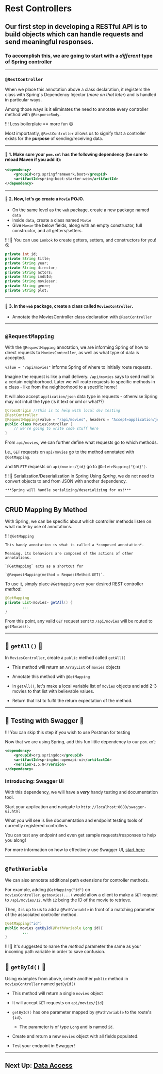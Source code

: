 # Rest Controllers

## Our first step in developing a RESTful API is to build objects which can handle requests and send meaningful responses.

### To accomplish this, we are going to start with a *different* type of Spring controller

---

### `@RestController`

When we place this annotation above a class declaration, it registers the class with Spring's Dependency Injector (*more on that later*) and is
handled in particular ways.

Among those ways is it eliminates the need to annotate every controller method with `@ResponseBody`. 

!!! Less boilerplate == more fun 😄

Most importantly, `@RestController` allows us to signify that a controller exists for the **purpose** of sending/receiving data.

---
#### 🚨 1. Make sure your `pom.xml` has the following dependency (be sure to reload Maven if you add it):

```XML
<dependency>
    <groupId>org.springframework.boot</groupId>
    <artifactId>spring-boot-starter-web</artifactId>
</dependency>
```
---
#### 🚨 2. Now, let's go create a `Movie` POJO.
- On the same level as the `web` package, create a new package named `data`
- Inside `data`, create a class named `Movie`
- Give `Movie` the below fields, along with an empty constructor, full constructor, and all getters/setters.

!!! 🧐
    You can use `Lombok` to create getters, setters, and constructors for you! 😮


```JAVA
private int id;
private String title;
private String year;
private String director;
private String actors;
private String imdbId;
private String movieser;
private String genre;
private String plot;
```
---
#### 🚨 3. In the `web` package, create a class called `MoviesController`.
- Annotate the MoviesController class declaration with `@RestController`

---

## `@RequestMapping`

With the `@RequestMapping` annotation, we are informing Spring of how to direct requests to `MoviesController`, as well
as what type of data is accepted.

`value = "/api/movies"` informs Spring of where to initially route requests. 

Imagine the request is like a mail delivery. `/api/movies` says to send mail to a certain neighborhood. Later we will route requests to specific methods in a class - like from the neighborhood to a specific home!

It will also accept `application/json` data type in
requests - otherwise Spring may not intuit the type (is it text or xml or what??)

```JAVA
@CrossOrigin //this is to help with local dev testing
@RestController
@RequestMapping(value = "/api/movies", headers = "Accept=application/json")
public class MoviesController {
    // we're going to write code stuff here
}
```

From `api/movies`, we can further define what requests go to which methods.

i.e., `GET` requests on `api/movies` go to the method annotated with `@GetMapping`.

and `DELETE` requests on `api/movies/{id}` go to `@DeleteMapping("{id}")`.

!!! 🧐 Serialization/Deserialization in Spring 
    Using *Spring*, we do not need to convert objects to and from JSON with another dependency. 
    
    ***Spring will handle serializing/deserializing for us!***
---

## CRUD Mapping By Method

With Spring, we can be specific about which controller methods listen on what route by use of annotations.

!!! `@GetMapping`

    This handy annotation is what is called a *composed annotation*. 
    
    Meaning, its behaviors are composed of the actions of other annotations. 

    `@GetMapping` acts as a shortcut for 
    
    `@RequestMapping(method = RequestMethod.GET)`.


To use it, simply place `@GetMapping` over your desired REST controller *method*:

```JAVA
@GetMapping
private List<movies> getAll() {
        ...
}
```

From this point, any valid `GET` request sent to `/api/movies` will be routed to `getMovies()`.

---

## 🚨 `getAll()` 🚨
In `MoviesController`, create a `public` method called `getAll()`

- This method will return an `ArrayList` of `movies` objects

- Annotate this method with `@GetMapping`

- In `getAll()`, let's make a local variable list of `movies` objects and add 2-3 movies to that list with believable values.

- Return that list to fulfil the return expectation of the method.

---

## 🧪 Testing with Swagger 🧪

!!! You can skip this step if you wish to use Postman for testing

Now that we are using Spring, add this fun little dependency to our `pom.xml`:

```XML
<dependency>
    <groupId>org.springdoc</groupId>
    <artifactId>springdoc-openapi-ui</artifactId>
    <version>1.5.9</version>
</dependency>
```

### Introducing: **Swagger UI**

With this dependency, we will have a ***very*** handy testing and documentation tool.

Start your application and navigate to `http://localhost:8080/swagger-ui.html`

What you will see is live documentation and endpoint testing tools of currently registered controllers.

You can test any endpoint and even get sample requests/responses to help you along!

For more information on how to effectively use Swagger UI, [start here](https://swagger.io/docs/specification/about/)

---

## `@PathVariable`
We can also annotate additional path extensions for controller methods.

For example, adding `@GetMapping("id")` on
`moviesController.getmovies(...)` would allow a client to make a
`GET` request to `/api/movies/12`, with `12` being the ID of the movie to retrieve.

Then, it is up to us to add a `@PathVariable` in front of a matching parameter of the associated controller method. 

```JAVA
@GetMapping("id")
public movies getById(@PathVariable Long id){
        ...
}
```

!!! 🧐
    It's suggested to name the *method* parameter the same as your incoming path variable in order to save confusion.



## 🚨 `getById()` 🚨

Using examples from above, create another `public` method in `moviesController` named `getById()`

- This method will return a single `movies` object

- It will accept `GET` requests on `api/movies/{id}`

- `getById()` has one parameter mapped by `@PathVariable` to the route's `{id}`.
    - The parameter is of type `Long` and is named `id`.

- Create and return a new `movies` object with all fields populated.

- Test your endpoint in Swagger!

---

## Next Up: [Data Access](6-data-access-layer.md)





